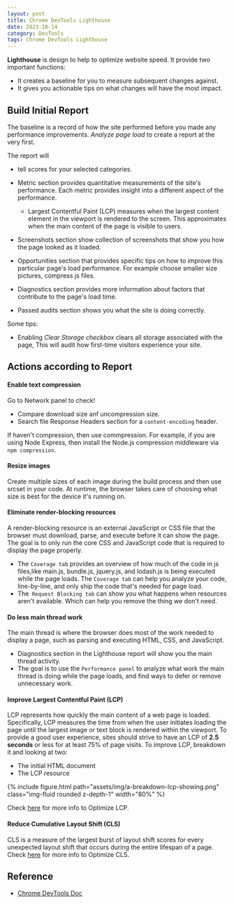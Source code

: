 ```yaml
---
layout: post
title: Chrome DevTools Lighthouse
date: 2023-10-14
category: DevTools
tags: Chrome DevTools Lighthouse
---
```



**Lighthouse** is design to help to optimize website speed. It provide two important functions:
- It creates a baseline for you to measure subsequent changes against.
- It gives you actionable tips on what changes will have the most impact.

## Build Initial Report
The baseline is a record of how the site performed before you made any performance improvements.
*Analyze page load* to create a report at the very first.

The report will 
- tell scores for your selected categories.
- Metric section provides quantitative measurements of the site's performance. Each metric provides insight into a different aspect of the performance. 
  - Largest Contentful Paint (LCP) measures when the largest content element in the viewport is rendered to the screen. This approximates when the main content of the page is visible to users. 

- Screenshots section show collection of screenshots that show you how the page looked as it loaded.
- Opportunities section that provides specific tips on how to improve this particular page's load performance. For example choose smaller size pictures, compress js files.
- Diagnostics section provides more information about factors that contribute to the page's load time.
- Passed audits section shows you what the site is doing correctly. 

Some tips:
- Enabling *Clear Storage checkbox* clears all storage associated with the page, This will audit how first-time visitors experience your site.

## Actions according to Report

#### Enable text compression
Go to Network panel to check!
- Compare download size anf uncompression size.
- Search file Response Headers section for a `content-encoding` header.

If haven't compression, then use commpression. For example, if you are using Node Express, then install the Node.js compression middleware via `npm compression`. 

#### Resize images
Create multiple sizes of each image during the build process and then use srcset in your code. At runtime, the browser takes care of choosing what size is best for the device it's running on. 

#### Eliminate render-blocking resources
A render-blocking resource is an external JavaScript or CSS file that the browser must download, parse, and execute before it can show the page. 
The goal is to only run the core CSS and JavaScript code that is required to display the page properly.
  - The `Coverage tab` provides an overview of how much of the code in js files,like main.js, bundle.js, jquery.js, and lodash.js is being executed while the page loads. The `Coverage tab` can help you analyze your code, line-by-line, and only ship the code that's needed for page load.
  - The` Request Blocking tab` can show you what happens when resources aren't available. Which can help you remove the thing we don't need.

#### Do less main thread work
The main thread is where the browser does most of the work needed to display a page, such as parsing and executing HTML, CSS, and JavaScript.
- Diagnostics section in the Lighthouse report will show you the main thread activity.
- The goal is to use the `Performance panel` to analyze what work the main thread is doing while the page loads, and find ways to defer or remove unnecessary work.

#### Improve Largest Contentful Paint (LCP)

LCP represents how quickly the main content of a web page is loaded. Specifically, LCP measures the time from when the user initiates loading the page until the largest image or text block is rendered within the viewport.
To provide a good user experience, sites should strive to have an LCP of **2.5 seconds** or less for at least 75% of page visits.
To improve LCP, breakdown it and looking at two:
- The initial HTML document
- The LCP resource

{% include figure.html path="assets/img/a-breakdown-lcp-showing.png" class="img-fluid rounded z-depth-1" width="80%" %}

Check [here](https://web.dev/articles/optimize-lcp) for more info to Optimize LCP.

#### Reduce Cumulative Layout Shift (CLS)

CLS is a measure of the largest burst of layout shift scores for every unexpected layout shift that occurs during the entire lifespan of a page.
Check [here](https://web.dev/articles/cls) for more info to Optimize CLS.

## Reference
- [Chrome DevTools Doc](https://developer.chrome.com/docs/devtools/lighthouse/)


